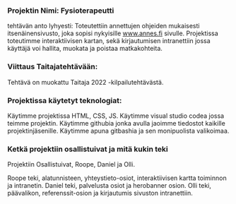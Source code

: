 ### Projektin Nimi: Fysioterapeutti
tehtävän anto lyhyesti: 
Toteutettiin annettujen ohjeiden mukaisesti itsenäinensivusto, joka sopisi nykyisille www.annes.fi sivulle. Projektissa toteutimme interaktiivisen kartan, sekä kirjautumisen intranettiin jossa käyttäjä voi hallita, 
muokata ja poistaa matkakohteita.


### Viittaus Taitajatehtävään: 
Tehtävä on muokattu Taitaja 2022 -kilpailutehtävästä.

### Projektissa käytetyt teknologiat:
Käytimme projektissa HTML, CSS, JS. Käytimme visual studio codea jossa teimme projektin. Käytimme githubia jonka avulla jaoimme tiedostot kaikille projektinjäsenille. Käytimme apuna gitbashia ja sen monipuolista 
valikoimaa.

 ### Ketkä projektiin osallistuivat ja mitä kukin teki 

 Projektiin Osallistuivat, Roope, Daniel ja Olli.
 
Roope teki, alatunnisteen, yhteystieto-osiot, interaktiivisen kartta toiminnon ja intranetin.
Daniel teki, palvelusta osiot ja herobanner osion.
Olli teki, päävalikon, referenssit-osion ja kirjautumis sivuston intranettiin.


